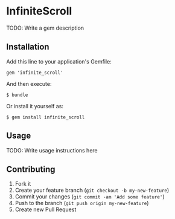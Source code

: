 # InfiniteScroll

TODO: Write a gem description

## Installation

Add this line to your application's Gemfile:

    gem 'infinite_scroll'

And then execute:

    $ bundle

Or install it yourself as:

    $ gem install infinite_scroll

## Usage

TODO: Write usage instructions here

## Contributing

1. Fork it
2. Create your feature branch (`git checkout -b my-new-feature`)
3. Commit your changes (`git commit -am 'Add some feature'`)
4. Push to the branch (`git push origin my-new-feature`)
5. Create new Pull Request
